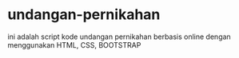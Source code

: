 # undangan-pernikahan
ini adalah script kode undangan pernikahan berbasis online dengan menggunakan HTML, CSS, BOOTSTRAP
